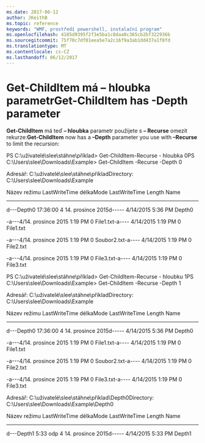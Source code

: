 ```yaml
---
ms.date: 2017-06-12
author: JKeithB
ms.topic: reference
keywords: "WMF, prostředí powershell, instalační program"
ms.openlocfilehash: 4185d9395f2f3e5ba1c8daa0c365cb2bf322936b
ms.sourcegitcommit: 75f70c7df01eea5e7a2c16f9a3ab1dd437a1f8fd
ms.translationtype: MT
ms.contentlocale: cs-CZ
ms.lasthandoff: 06/12/2017
---
```

# <a name="get-childitem-has--depth-parameter"></a><span data-ttu-id="527ad-102">Get-ChildItem má – hloubka parametr</span><span class="sxs-lookup"><span data-stu-id="527ad-102">Get-ChildItem has -Depth parameter</span></span>
<span data-ttu-id="527ad-103">**Get-ChildItem** má teď **– hloubka** parametr použijete s **– Recurse** omezit rekurze:</span><span class="sxs-lookup"><span data-stu-id="527ad-103">**Get-ChildItem** now has a **–Depth** parameter you use with **–Recurse** to limit the recursion:</span></span>

<span data-ttu-id="527ad-104">PS C:\\uživatelé\\slee\\stáhne\\příklad&gt; Get-ChildItem-Recurse - hloubka 0</span><span class="sxs-lookup"><span data-stu-id="527ad-104">PS C:\\Users\\slee\\Downloads\\Example&gt; Get-ChildItem -Recurse -Depth 0</span></span>

<span data-ttu-id="527ad-105">Adresář: C:\\uživatelé\\slee\\stáhne\\příklad</span><span class="sxs-lookup"><span data-stu-id="527ad-105">Directory: C:\\Users\\slee\\Downloads\\Example</span></span>

<span data-ttu-id="527ad-106">Název režimu LastWriteTime délka</span><span class="sxs-lookup"><span data-stu-id="527ad-106">Mode LastWriteTime Length Name</span></span>

---- ------------- ------ ----

<span data-ttu-id="527ad-107">d---Depth0 17:36:00 4 14. prosince 2015</span><span class="sxs-lookup"><span data-stu-id="527ad-107">d----- 4/14/2015 5:36 PM Depth0</span></span>

<span data-ttu-id="527ad-108">-a---4/14. prosince 2015 1:19 PM 0 File1.txt</span><span class="sxs-lookup"><span data-stu-id="527ad-108">-a---- 4/14/2015 1:19 PM 0 File1.txt</span></span>

<span data-ttu-id="527ad-109">-a---4/14. prosince 2015 1:19 PM 0 Soubor2.txt</span><span class="sxs-lookup"><span data-stu-id="527ad-109">-a---- 4/14/2015 1:19 PM 0 File2.txt</span></span>

<span data-ttu-id="527ad-110">-a---4/14. prosince 2015 1:19 PM 0 File3.txt</span><span class="sxs-lookup"><span data-stu-id="527ad-110">-a---- 4/14/2015 1:19 PM 0 File3.txt</span></span>

<span data-ttu-id="527ad-111">PS C:\\uživatelé\\slee\\stáhne\\příklad&gt; Get-ChildItem-Recurse - hloubku 1</span><span class="sxs-lookup"><span data-stu-id="527ad-111">PS C:\\Users\\slee\\Downloads\\Example&gt; Get-ChildItem -Recurse -Depth 1</span></span>

<span data-ttu-id="527ad-112">Adresář: C:\\uživatelé\\slee\\stáhne\\příklad</span><span class="sxs-lookup"><span data-stu-id="527ad-112">Directory: C:\\Users\\slee\\Downloads\\Example</span></span>

<span data-ttu-id="527ad-113">Název režimu LastWriteTime délka</span><span class="sxs-lookup"><span data-stu-id="527ad-113">Mode LastWriteTime Length Name</span></span>

---- ------------- ------ ----

<span data-ttu-id="527ad-114">d---Depth0 17:36:00 4 14. prosince 2015</span><span class="sxs-lookup"><span data-stu-id="527ad-114">d----- 4/14/2015 5:36 PM Depth0</span></span>

<span data-ttu-id="527ad-115">-a---4/14. prosince 2015 1:19 PM 0 File1.txt</span><span class="sxs-lookup"><span data-stu-id="527ad-115">-a---- 4/14/2015 1:19 PM 0 File1.txt</span></span>

<span data-ttu-id="527ad-116">-a---4/14. prosince 2015 1:19 PM 0 Soubor2.txt</span><span class="sxs-lookup"><span data-stu-id="527ad-116">-a---- 4/14/2015 1:19 PM 0 File2.txt</span></span>

<span data-ttu-id="527ad-117">-a---4/14. prosince 2015 1:19 PM 0 File3.txt</span><span class="sxs-lookup"><span data-stu-id="527ad-117">-a---- 4/14/2015 1:19 PM 0 File3.txt</span></span>

<span data-ttu-id="527ad-118">Adresář: C:\\uživatelé\\slee\\stáhne\\příklad\\Depth0</span><span class="sxs-lookup"><span data-stu-id="527ad-118">Directory: C:\\Users\\slee\\Downloads\\Example\\Depth0</span></span>

<span data-ttu-id="527ad-119">Název režimu LastWriteTime délka</span><span class="sxs-lookup"><span data-stu-id="527ad-119">Mode LastWriteTime Length Name</span></span>

---- ------------- ------ ----

<span data-ttu-id="527ad-120">d---Depth1 5:33 odp 4 14. prosince 2015</span><span class="sxs-lookup"><span data-stu-id="527ad-120">d----- 4/14/2015 5:33 PM Depth1</span></span>

